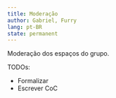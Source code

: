 ```yaml
---
title: Moderação
author: Gabriel, Furry
lang: pt-BR
state: permanent
---
```


Moderação dos espaços do grupo.

TODOs:
- Formalizar
- Escrever CoC
